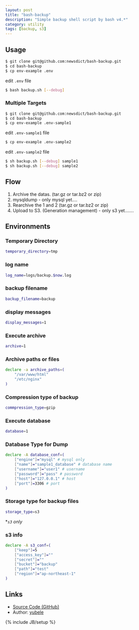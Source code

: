 ```yaml
---
layout: post
title: "bash-backup"
description: "Simple backup shell script by bash v4.*"
category: utility
tags: [backup, s3]
---
```


## Usage

```bash
$ git clone git@github.com:newsdict/bash-backup.git
$ cd bash-backup
$ cp env-example .env
```

 edit `.env` file

```bash
$ bash backup.sh [--debug]
```

### Multiple Targets

```bash
$ git clone git@github.com:newsdict/bash-backup.git
$ cd bash-backup
$ cp env-example .env-sample1
```

edit `.env-sample1` file

```bash
$ cp env-example .env-sample2
```

edit `.env-sample2` file

```bash
$ sh backup.sh [--debug] sample1
$ sh backup.sh [--debug] sample2
```

## Flow

1. Archive the datas. (tar.gz or tar.bz2 or zip)
2. mysqldump - only mysql yet....
3. Rearchive the 1 and 2 (tar.gz or tar.bz2 or zip)
4. Upload to S3. (Generation management) - only s3 yet.......

## Environments

### Temporary Directory

```bash
temporary_directory=tmp
```

### log name

```bash
log_name=logs/backup.$now.log
```

### backup filename

```bash
backup_filename=backup
```

### display messages

```bash
display_messages=1
```

### Execute archive

```bash
archive=1
```

### Archive paths or files

```bash
declare -a archive_paths=(
    "/var/www/html"
    "/etc/nginx"
)
```

### Compression type of backup

```bash
commpression_type=gzip
```


### Execute database

```bash
database=1
```

### Database Type for Dump

```bash
declare -A database_conf=(
    ["engine"]="mysql" # mysql only
    ["name"]="sample1_database" # database name
    ["username"]="user1" # username
    ["password"]="pass" # password
    ["host"]="127.0.0.1" # host
    ["port"]=3306 # port
)
```

### Storage type for backup files

```bash
storage_type=s3
```

*_`s3` only_

### s3 info

```bash
declare -A s3_conf=(
    ["keep"]=5
    ["access_key"]=""
    ["secret"]=""
    ["bucket"]="backup"
    ["path"]="test"
    ["region"]="ap-northeast-1"
)
```

## Links

* [Source Code (GitHub)](https://github.com/newsdict/bash-backup)
* Author: [yubele](httphttps://github.com/yubele)

{% include JB/setup %}
